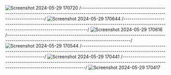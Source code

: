 ![Screenshot 2024-05-29 170720](https://github.com/Harshupraity/Delicious-Restaurants/assets/100183785/5bf8ce3d-89a8-4855-9559-713603ee1b8e)
/------------------------------------------------------------------------------------------------------------------------------------------/
![Screenshot 2024-05-29 170644](https://github.com/Harshupraity/Delicious-Restaurants/assets/100183785/54e1f61e-03c6-4c8c-b5c3-7b1035b1434b)
/------------------------------------------------------------------------------------------------------------------------------------------/
![Screenshot 2024-05-29 170616](https://github.com/Harshupraity/Delicious-Restaurants/assets/100183785/11ac0666-ce0c-42fe-afdf-09a5859684ae)
/------------------------------------------------------------------------------------------------------------------------------------------/
![Screenshot 2024-05-29 170544](https://github.com/Harshupraity/Delicious-Restaurants/assets/100183785/cbc42c9c-8ea3-4187-a626-afd41ca0e901)
/------------------------------------------------------------------------------------------------------------------------------------------/
![Screenshot 2024-05-29 170441](https://github.com/Harshupraity/Delicious-Restaurants/assets/100183785/c23c0ca5-6db6-44f2-93f1-81982e89ed3b)
/------------------------------------------------------------------------------------------------------------------------------------------/
![Screenshot 2024-05-29 170417](https://github.com/Harshupraity/Delicious-Restaurants/assets/100183785/af3cdbd9-76ab-4a27-8e88-60dca886676a)

